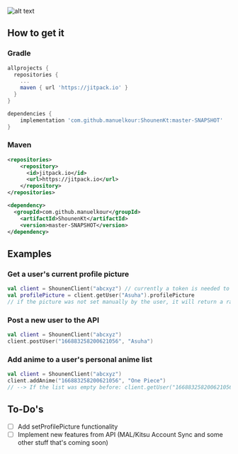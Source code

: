 ![alt text](https://i.imgur.com/y0xIsLu.png)

## How to get it 

### Gradle 
```gradle
allprojects {
  repositories {
  	...
  	maven { url 'https://jitpack.io' }
  }
}
```
```gradle
dependencies {
 	implementation 'com.github.manuelkour:ShounenKt:master-SNAPSHOT'
}
```

### Maven
```xml
<repositories>
	<repository>
	  <id>jitpack.io</id>
	  <url>https://jitpack.io</url>
	</repository>
</repositories>
```
```xml
<dependency>
  <groupId>com.github.manuelkour</groupId>
    <artifactId>ShounenKt</artifactId>
    <version>master-SNAPSHOT</version>
</dependency>
```

## Examples
### Get a user's current profile picture 
```kotlin
val client = ShounenClient("abcxyz") // currently a token is needed to access the API
val profilePicture = client.getUser("Asuha").profilePicture 
// if the picture was not set manually by the user, it will return a random generated one from waifu.pics
```
### Post a new user to the API
```kotlin
val client = ShounenClient("abcxyz") 
client.postUser("166883258200621056", "Asuha")
```
### Add anime to a user's personal anime list
```kotlin
val client = ShounenClient("abcxyz") 
client.addAnime("166883258200621056", "One Piece") 
// --> If the list was empty before: client.getUser("166883258200621056").animeList = ["One Piece"]
``` 

## To-Do's
- [ ] Add setProfilePicture functionality
- [ ] Implement new features from API (MAL/Kitsu Account Sync and some other stuff that's coming soon)
